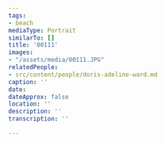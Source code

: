 ```yaml
---
tags:
- beach
mediaType: Portrait
similarTo: []
title: '00111'
images:
- "/assets/media/00111.JPG"
relatedPeople:
- src/content/people/doris-adeline-ward.md
caption: ''
date: 
dateApprox: false
location: ''
description: ''
transcription: ''

---
```

